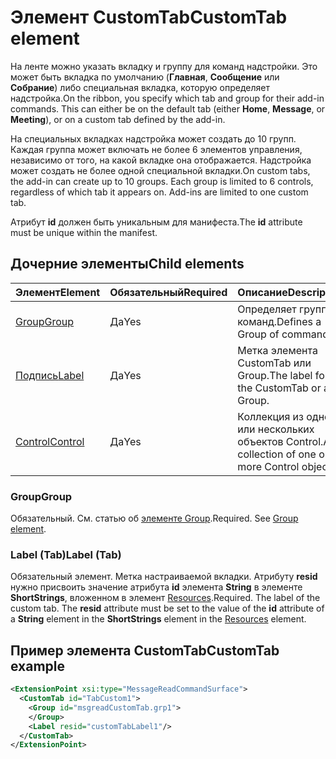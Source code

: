 # <a name="customtab-element"></a><span data-ttu-id="06952-101">Элемент CustomTab</span><span class="sxs-lookup"><span data-stu-id="06952-101">CustomTab element</span></span>

<span data-ttu-id="06952-p101">На ленте можно указать вкладку и группу для команд надстройки. Это может быть вкладка по умолчанию (**Главная**, **Сообщение** или **Собрание**) либо специальная вкладка, которую определяет надстройка.</span><span class="sxs-lookup"><span data-stu-id="06952-p101">On the ribbon, you specify which tab and group for their add-in commands. This can either be on the default tab (either  **Home**,  **Message**, or  **Meeting**), or on a custom tab defined by the add-in.</span></span>

<span data-ttu-id="06952-p102">На специальных вкладках надстройка может создать до 10 групп. Каждая группа может включать не более 6 элементов управления, независимо от того, на какой вкладке она отображается. Надстройка может создать не более одной специальной вкладки.</span><span class="sxs-lookup"><span data-stu-id="06952-p102">On custom tabs, the add-in can create up to 10 groups. Each group is limited to 6 controls, regardless of which tab it appears on. Add-ins are limited to one custom tab.</span></span>

<span data-ttu-id="06952-107">Атрибут **id** должен быть уникальным для манифеста.</span><span class="sxs-lookup"><span data-stu-id="06952-107">The  **id** attribute must be unique within the manifest.</span></span>

## <a name="child-elements"></a><span data-ttu-id="06952-108">Дочерние элементы</span><span class="sxs-lookup"><span data-stu-id="06952-108">Child elements</span></span>

|  <span data-ttu-id="06952-109">Элемент</span><span class="sxs-lookup"><span data-stu-id="06952-109">Element</span></span> |  <span data-ttu-id="06952-110">Обязательный</span><span class="sxs-lookup"><span data-stu-id="06952-110">Required</span></span>  |  <span data-ttu-id="06952-111">Описание</span><span class="sxs-lookup"><span data-stu-id="06952-111">Description</span></span>  |
|:-----|:-----|:-----|
|  [<span data-ttu-id="06952-112">Group</span><span class="sxs-lookup"><span data-stu-id="06952-112">Group</span></span>](group.md)      | <span data-ttu-id="06952-113">Да</span><span class="sxs-lookup"><span data-stu-id="06952-113">Yes</span></span> |  <span data-ttu-id="06952-114">Определяет группу команд.</span><span class="sxs-lookup"><span data-stu-id="06952-114">Defines a Group of commands.</span></span>  |
|  [<span data-ttu-id="06952-115">Подпись</span><span class="sxs-lookup"><span data-stu-id="06952-115">Label</span></span>](#label-tab)      | <span data-ttu-id="06952-116">Да</span><span class="sxs-lookup"><span data-stu-id="06952-116">Yes</span></span> |  <span data-ttu-id="06952-117">Метка элемента CustomTab или Group.</span><span class="sxs-lookup"><span data-stu-id="06952-117">The label for the CustomTab or a Group.</span></span>  |
|  [<span data-ttu-id="06952-118">Control</span><span class="sxs-lookup"><span data-stu-id="06952-118">Control</span></span>](control.md)    | <span data-ttu-id="06952-119">Да</span><span class="sxs-lookup"><span data-stu-id="06952-119">Yes</span></span> |  <span data-ttu-id="06952-120">Коллекция из одного или нескольких объектов Control.</span><span class="sxs-lookup"><span data-stu-id="06952-120">A collection of one or more Control objects.</span></span>  |

### <a name="group"></a><span data-ttu-id="06952-121">Group</span><span class="sxs-lookup"><span data-stu-id="06952-121">Group</span></span>

<span data-ttu-id="06952-p103">Обязательный. См. статью об [элементе Group](group.md).</span><span class="sxs-lookup"><span data-stu-id="06952-p103">Required. See [Group element](group.md).</span></span>

### <a name="label-tab"></a><span data-ttu-id="06952-124">Label (Tab)</span><span class="sxs-lookup"><span data-stu-id="06952-124">Label (Tab)</span></span>

<span data-ttu-id="06952-p104">Обязательный элемент. Метка настраиваемой вкладки. Атрибуту **resid** нужно присвоить значение атрибута **id** элемента **String** в элементе **ShortStrings**, вложенном в элемент [Resources](resources.md).</span><span class="sxs-lookup"><span data-stu-id="06952-p104">Required. The label of the custom tab. The  **resid** attribute must be set to the value of the **id** attribute of a **String** element in the **ShortStrings** element in the [Resources](resources.md) element.</span></span>


## <a name="customtab-example"></a><span data-ttu-id="06952-127">Пример элемента CustomTab</span><span class="sxs-lookup"><span data-stu-id="06952-127">CustomTab example</span></span>

```xml
<ExtensionPoint xsi:type="MessageReadCommandSurface">
  <CustomTab id="TabCustom1">
    <Group id="msgreadCustomTab.grp1">
    </Group>
    <Label resid="customTabLabel1"/>
  </CustomTab>
</ExtensionPoint>
```